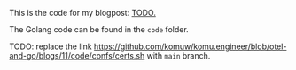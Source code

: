 This is the code for my blogpost: [TODO.](TODO)      

The Golang code can be found in the `code` folder.  

TODO: replace the link https://github.com/komuw/komu.engineer/blob/otel-and-go/blogs/11/code/confs/certs.sh with `main` branch.




